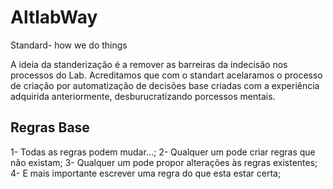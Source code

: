# AltlabWay
Standard- how we do things

A ideia da standerização é a remover as barreiras da indecisão nos processos do Lab.
Acreditamos que com o standart acelaramos o processo de criação por automatização de decisões base criadas com a experiência adquirida anteriormente, desburucratizando porcessos mentais.

## Regras Base
1- Todas as regras podem mudar...;
2- Qualquer um pode criar regras que não existam;
3- Qualquer um pode propor alterações às regras existentes;
4- E mais importante escrever uma regra do que esta estar certa;

